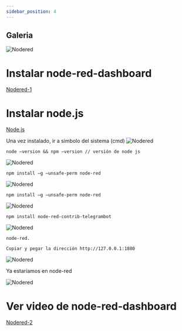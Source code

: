 ```yaml
---
sidebar_position: 4
---
```

## Galeria

 ![Nodered](/img/ESP8266_DTH11_2.jpg)

# Instalar node-red-dashboard

[Nodered-1](https://aprendiendoarduino.wordpress.com/2020/03/10/dashboard-en-node-red/)


# Instalar node.js

[Node.js](https://nodejs.org)

Una vez instalado, ir a simbolo del sistema (cmd)
![Nodered](/img/Paso16.png)



```Introducir siguiente comando para instalar nodered
node –version && npm –version // versión de node js

```
![Nodered](/img/Paso17.png)


``` Siguiente comando
npm install –g –unsafe-perm node-red

```
![Nodered](/img/Paso18.png)


``` Siguiente comando para instalar dasboard
npm install –g –unsafe-perm node-red

```
![Nodered](/img/Paso19.png)


``` Siguiente comando para instalar telegrambot
npm install node-red-contrib-telegrambot

```
![Nodered](/img/Paso20.png)


``` Siguiente comando para abrir nodered
node-red.

Copiar y pegar la dirección http://127.0.0.1:1880
```
![Nodered](/img/Paso21.png)

Ya estaríamos en node-red

![Nodered](/img/Paso23.png)

# Ver video de  node-red-dashboard

[Nodered-2](https://www.youtube.com/watch?v=z9KRpCfI9rQ)



